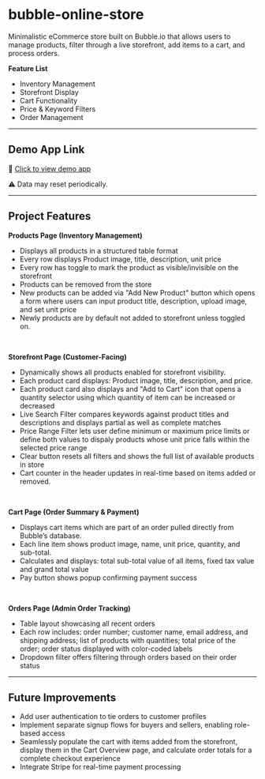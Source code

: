 # bubble-online-store
Minimalistic eCommerce store built on Bubble.io that allows users to manage products, filter through a live storefront, add items to a cart, and process orders. 

**Feature List**

- Inventory Management
- Storefront Display
- Cart Functionality
- Price & Keyword Filters
- Order Management

---

## Demo App Link
🔗 [Click to view demo app](https://savoir-61748.bubbleapps.io/version-test/products)

⚠️ Data may reset periodically.

---

## Project Features

**Products Page (Inventory Management)**
- Displays all products in a structured table format
- Every row displays Product image, title, description, unit price
- Every row has toggle to mark the product as visible/invisible on the storefront
- Products can be removed from the store
- New products can be added via "Add New Product" button which opens a form where users can input product title, description, upload image, and set unit price
- Newly products are by default not added to storefront unless toggled on.
<br>


**Storefront Page (Customer-Facing)**
- Dynamically shows all products enabled for storefront visibility.
- Each product card displays: Product image, title, description, and price.
- Each product card also displays and "Add to Cart" icon that opens a quantity selector using which quantity of item can be increased or decreased
- Live Search Filter compares keywords against product titles and descriptions and displays partial as well as complete matches
- Price Range Filter lets user define minimum or maximum price limits or define both values to dispaly products whose unit price falls within the selected price range
- Clear button resets all filters and shows the full list of available products in store
- Cart counter in the header updates in real-time based on items added or removed.
<br>


**Cart Page (Order Summary & Payment)**
- Displays cart items which are part of an order pulled directly from Bubble’s database.
- Each line item shows product image, name, unit price, quantity, and sub-total.
- Calculates and displays: total sub-total value of all items, fixed tax value and grand total value
- Pay button shows popup confirming payment success
<br>


 **Orders Page (Admin Order Tracking)**
- Table layout showcasing all recent orders
- Each row includes: order number; customer name, email address, and shipping address; list of products with quantities; total price of the order; order status displayed with color-coded labels
- Dropdown filter offers filtering through orders based on their order status

---

## Future Improvements

- Add user authentication to tie orders to customer profiles
- Implement separate signup flows for buyers and sellers, enabling role-based access
- Seamlessly populate the cart with items added from the storefront, display them in the Cart Overview page, and calculate order totals for a complete checkout experience
- Integrate Stripe for real-time payment processing

